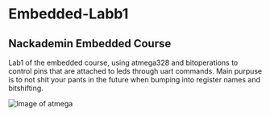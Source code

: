 # Embedded-Labb1
<h2>Nackademin Embedded Course</h2>

Lab1 of the embedded course, using atmega328 and bitoperations to control pins that are attached to leds through uart commands.
Main purpuse is to not shit your pants in the future when bumping into register names and bitshifting.


![Image of atmega](https://baremetalmicro.com/assets/tutorial_avr_digital_io/pin_names.png)
